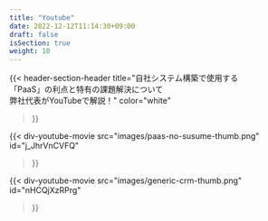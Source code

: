 ```yaml
---
title: "Youtube"
date: 2022-12-12T11:14:30+09:00
draft: false
isSection: true
weight: 10
---
```


{{< header-section-header 
    title="自社システム構築で使用する<br class='hidden lg:block'>「PaaS」の利点と特有の課題解決について<br class='hidden lg:block'>弊社代表がYouTubeで解説！"
    color="white"
>}}

<div class="flex flex-col md:flex-row gap-x-6 gap-y-10 lg:gap-x-52 md:gap-y-0 3xl:gap-y-0 justify-between md:justify-center items-center mx-auto md:w-11/12 md:max-w-[1500px]">

{{< div-youtube-movie 
    src="images/paas-no-susume-thumb.png"
    id="j_JhrVnCVFQ" 
>}}

{{< div-youtube-movie 
    src="images/generic-crm-thumb.png"
    id="nHCQjXzRPrg" 
>}}

</div>
